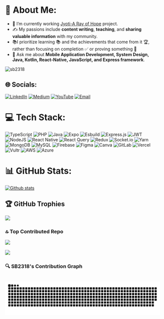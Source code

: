 # 💫 About Me:

- 🔭 I’m currently working [Jyoti-A Ray of Hope](https://github.com/SB2318/Jyoti-A-Ray-Of-Hope) project.
- ✍️ My passions include **content writing**, **teaching**, and **sharing valuable information** with my community.
- 📚I prioritize learning 📚 and the achievements that come from it 🏆, rather than focusing on completion ✅ or proving something 💪
- 💬 Ask me about **Mobile Application Development, System Design, Java, Kotlin, React-Native, JavaScript, and Express framework**.

  

<p align="left"> <img src="https://komarev.com/ghpvc/?username=sb2318&label=Profile%20views&color=0e75b6&style=flat" alt="sb2318" /> </p>



## 🌐 Socials:
[![LinkedIn](https://img.shields.io/badge/LinkedIn-%230077B5.svg?logo=linkedin&logoColor=white)](https://linkedin.com/in/susmita-n-m-bhattacharya) 
[![Medium](https://img.shields.io/badge/Medium-12100E?logo=medium&logoColor=white)](https://medium.com/@@bhattacharyas161) 
[![YouTube](https://img.shields.io/badge/YouTube-%23FF0000.svg?logo=YouTube&logoColor=white)](https://www.youtube.com/@QuestLog-f4t) 
[![Email](https://img.shields.io/badge/-Email-red?logo=gmail&logoColor=white&labelColor=red)](mailto:bhattacharyas161@gmail.com)


# 💻 Tech Stack:
![TypeScript](https://img.shields.io/badge/typescript-%23007ACC.svg?style=for-the-badge&logo=typescript&logoColor=white) ![PHP](https://img.shields.io/badge/php-%23777BB4.svg?style=for-the-badge&logo=php&logoColor=white) ![Java](https://img.shields.io/badge/java-%23ED8B00.svg?style=for-the-badge&logo=openjdk&logoColor=white) ![Expo](https://img.shields.io/badge/expo-1C1E24?style=for-the-badge&logo=expo&logoColor=#D04A37) ![Esbuild](https://img.shields.io/badge/esbuild-%23FFCF00.svg?style=for-the-badge&logo=esbuild&logoColor=black) ![Express.js](https://img.shields.io/badge/express.js-%23404d59.svg?style=for-the-badge&logo=express&logoColor=%2361DAFB) ![JWT](https://img.shields.io/badge/JWT-black?style=for-the-badge&logo=JSON%20web%20tokens) ![NodeJS](https://img.shields.io/badge/node.js-6DA55F?style=for-the-badge&logo=node.js&logoColor=white) ![React Native](https://img.shields.io/badge/react_native-%2320232a.svg?style=for-the-badge&logo=react&logoColor=%2361DAFB) ![React Query](https://img.shields.io/badge/-React%20Query-FF4154?style=for-the-badge&logo=react%20query&logoColor=white) ![Redux](https://img.shields.io/badge/redux-%23593d88.svg?style=for-the-badge&logo=redux&logoColor=white) ![Socket.io](https://img.shields.io/badge/Socket.io-black?style=for-the-badge&logo=socket.io&badgeColor=010101) ![Yarn](https://img.shields.io/badge/yarn-%232C8EBB.svg?style=for-the-badge&logo=yarn&logoColor=white) ![MongoDB](https://img.shields.io/badge/MongoDB-%234ea94b.svg?style=for-the-badge&logo=mongodb&logoColor=white) ![MySQL](https://img.shields.io/badge/mysql-4479A1.svg?style=for-the-badge&logo=mysql&logoColor=white) ![Firebase](https://img.shields.io/badge/firebase-a08021?style=for-the-badge&logo=firebase&logoColor=ffcd34) ![Figma](https://img.shields.io/badge/figma-%23F24E1E.svg?style=for-the-badge&logo=figma&logoColor=white) ![Canva](https://img.shields.io/badge/Canva-%2300C4CC.svg?style=for-the-badge&logo=Canva&logoColor=white) ![GitLab](https://img.shields.io/badge/gitlab-%23181717.svg?style=for-the-badge&logo=gitlab&logoColor=white) ![Vercel](https://img.shields.io/badge/vercel-%23000000.svg?style=for-the-badge&logo=vercel&logoColor=white) ![Vultr](https://img.shields.io/badge/Vultr-007BFC.svg?style=for-the-badge&logo=vultr) ![AWS](https://img.shields.io/badge/AWS-%23FF9900.svg?style=for-the-badge&logo=amazon-aws&logoColor=white) ![Azure](https://img.shields.io/badge/azure-%230072C6.svg?style=for-the-badge&logo=microsoftazure&logoColor=white)

# 📊 GitHub Stats:

[![Github stats](https://github-readme-stats.vercel.app/api?username=SB2318&commits_year=2025&show_icons=true&theme=radical)](https://github.com/SB2318)

<!--
![](https://github-readme-stats.vercel.app/api?username=SB2318&theme=onedark&hide_border=false&include_all_commits=false&count_private=false)<br/>
![](https://nirzak-streak-stats.vercel.app/?user=SB2318&theme=onedark&hide_border=false)<br/>
![](https://github-readme-stats.vercel.app/api/top-langs/?username=SB2318&theme=onedark&hide_border=false&include_all_commits=false&count_private=false&layout=compact)
-->

## 🏆 GitHub Trophies
![](https://github-profile-trophy.vercel.app/?username=SB2318&theme=shadow_green&no-frame=false&no-bg=true&margin-w=4)

<!--
### ✍️ Random Dev Quote
![](https://quotes-github-readme.vercel.app/api?type=horizontal&theme=radical)
-->

### 🔝 Top Contributed Repo
![](https://github-contributor-stats.vercel.app/api?username=SB2318&limit=5&theme=dark&combine_all_yearly_contributions=true)


[![](https://visitcount.itsvg.in/api?id=SB2318&icon=2&color=9)](https://visitcount.itsvg.in)

<!-- Proudly created with GPRM ( https://gprm.itsvg.in ) -->


### 🔍 SB2318's Contribution Graph

<br clear="both">

<img src="https://raw.githubusercontent.com/SB2318/SB2318/output/snake.svg" alt="Snake animation" />

###
